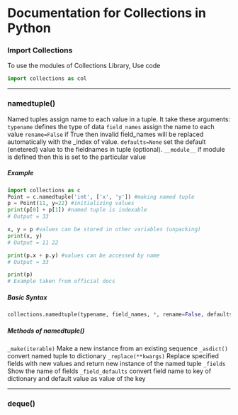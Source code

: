 # Documentation for Collections in Python

### Import Collections
To use the modules of Collections Library, Use code
```python
import collections as col
```

---

### namedtuple()
Named tuples assign name to each value in a tuple. It take these arguments:
`typename` defines the type of data
`field_names` assign the name to each value
`rename=False` if True then invalid field_names will be replaced automatically with the _index of value.
`defaults=None` set the default (enetered) value to the fieldnames in tuple (optional).
`__module__` if module is defined then this is set to the particular value

##### Example
```python
import collections as c
Point = c.namedtuple('int', ['x', 'y']) #making named tuple
p = Point(11, y=22) #initializing values
print(p[0] + p[1]) #named tuple is indexable
# Output = 33

x, y = p #values can be stored in other variables (unpacking)
print(x, y)
# Output = 11 22

print(p.x + p.y) #values can be accessed by name 
# Output = 33

print(p)
# Example taken from official docs
```

##### Basic Syntax
```python
collections.namedtuple(typename, field_names, *, rename=False, defaults=None, module=None)
```

##### Methods of namedtuple()
`_make(iterable)` Make a new instance from an existing sequence
`_asdict()` convert named tuple to dictionary
`_replace(**kwargs)` Replace specified fields with new values and return new instance of the named tuple
`_fields` Show the name of fields
`_field_defaults` convert field name to key of dictionary and default value as value of the key

---

### deque()